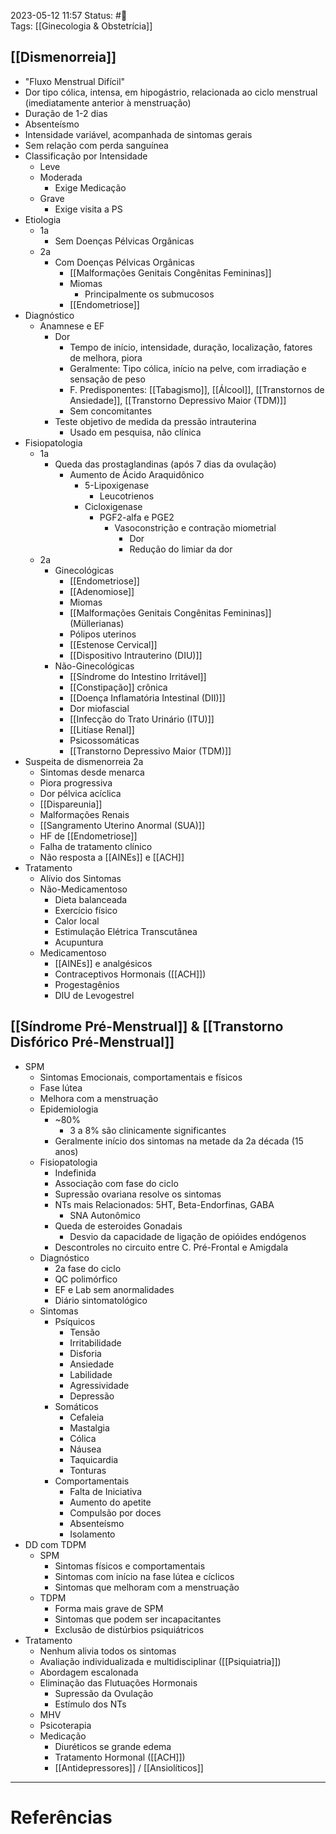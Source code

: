 2023-05-12 11:57
Status: #🌱  
Tags: [[Ginecologia & Obstetrícia]]
<br/>
## [[Dismenorreia]]
- "Fluxo Menstrual Difícil"
- Dor tipo cólica, intensa, em hipogástrio, relacionada ao ciclo menstrual (imediatamente anterior à menstruação)
- Duração de 1-2 dias
- Absenteísmo
- Intensidade variável, acompanhada de sintomas gerais
- Sem relação com perda sanguínea
- Classificação por Intensidade
	- Leve
	- Moderada
		- Exige Medicação
	- Grave
		- Exige visita a PS
- Etiologia
	- 1a
		- Sem Doenças Pélvicas Orgânicas
	- 2a
		- Com Doenças Pélvicas Orgânicas
			- [[Malformações Genitais Congênitas Femininas]]
			- Miomas
				- Principalmente os submucosos
			- [[Endometriose]]
- Diagnóstico
	- Anamnese e EF
		- Dor
			- Tempo de início, intensidade, duração, localização, fatores de melhora, piora
			- Geralmente: Tipo cólica, início na pelve, com irradiação e sensação de peso
			- F. Predisponentes: [[Tabagismo]], [[Álcool]], [[Transtornos de Ansiedade]], [[Transtorno Depressivo Maior (TDM)]] 
			- Sem concomitantes
		- Teste objetivo de medida da pressão intrauterina
			- Usado em pesquisa, não clínica
- Fisiopatologia
	- 1a
		- Queda das prostaglandinas (após 7 dias da ovulação)
			- Aumento de Ácido Araquidônico
				- 5-Lipoxigenase
					- Leucotrienos
				- Cicloxigenase
					- PGF2-alfa e PGE2
						- Vasoconstrição e contração miometrial
							- Dor
							- Redução do limiar da dor
	- 2a
		- Ginecológicas
			- [[Endometriose]]
			- [[Adenomiose]]
			- Miomas
			- [[Malformações Genitais Congênitas Femininas]] (Müllerianas)
			- Pólipos uterinos
			- [[Estenose Cervical]]
			- [[Dispositivo Intrauterino (DIU)]]
		- Não-Ginecológicas
			- [[Síndrome do Intestino Irritável]]
			- [[Constipação]] crônica
			- [[Doença Inflamatória Intestinal (DII)]]
			- Dor miofascial
			- [[Infecção do Trato Urinário (ITU)]]
			- [[Litíase Renal]]
			- Psicossomáticas
			- [[Transtorno Depressivo Maior (TDM)]]
- Suspeita de dismenorreia 2a
	- Sintomas desde menarca
	- Piora progressiva
	- Dor pélvica acíclica
	- [[Dispareunia]]
	- Malformações Renais
	- [[Sangramento Uterino Anormal (SUA)]]
	- HF de [[Endometriose]]
	- Falha de tratamento clínico
	- Não resposta a [[AINEs]] e [[ACH]]
- Tratamento
	- Alívio dos Sintomas
	- Não-Medicamentoso
		- Dieta balanceada
		- Exercício físico
		- Calor local
		- Estimulação Elétrica Transcutânea
		- Acupuntura
	- Medicamentoso
		- [[AINEs]] e analgésicos
		- Contraceptivos Hormonais ([[ACH]])
		- Progestagênios
		- DIU de Levogestrel
## [[Síndrome Pré-Menstrual]] & [[Transtorno Disfórico Pré-Menstrual]]
- SPM
	- Sintomas Emocionais, comportamentais e físicos
	- Fase lútea
	- Melhora com a menstruação
	- Epidemiologia
		- ~80%
			- 3 a 8% são clinicamente significantes
		- Geralmente início dos sintomas na metade da 2a década (15 anos)
	- Fisiopatologia
		- Indefinida
		- Associação com fase do ciclo
		- Supressão ovariana resolve os sintomas
		- NTs mais Relacionados: 5HT, Beta-Endorfinas, GABA
			- SNA Autonômico
		- Queda de esteroides Gonadais
			- Desvio da capacidade de ligação de opióides endógenos
		- Descontroles no circuito entre C. Pré-Frontal e Amigdala
	- Diagnóstico
		- 2a fase do ciclo
		- QC polimórfico
		- EF e Lab sem anormalidades
		- Diário sintomatológico
	- Sintomas
		- Psíquicos
			- Tensão
			- Irritabilidade
			- Disforia
			- Ansiedade
			- Labilidade
			- Agressividade
			- Depressão
		- Somáticos
			- Cefaleia
			- Mastalgia
			- Cólica
			- Náusea
			- Taquicardia
			- Tonturas
		- Comportamentais
			- Falta de Iniciativa
			- Aumento do apetite
			- Compulsão por doces
			- Absenteísmo
			- Isolamento
- DD com TDPM
	- SPM
		- Sintomas físicos e comportamentais
		- Sintomas com início na fase lútea e cíclicos
		- Sintomas que melhoram com a menstruação
	- TDPM
		- Forma mais grave de SPM
		- Sintomas que podem ser incapacitantes
		- Exclusão de distúrbios psiquiátricos
- Tratamento
	- Nenhum alivia todos os sintomas
	- Avaliação individualizada e multidisciplinar ([[Psiquiatria]])
	- Abordagem escalonada
	- Eliminação das Flutuações Hormonais
		- Supressão da Ovulação
		- Estímulo dos NTs
	- MHV
	- Psicoterapia
	- Medicação
		- Diuréticos se grande edema
		- Tratamento Hormonal ([[ACH]])
		- [[Antidepressores]] / [[Ansiolíticos]]

____
# Referências

